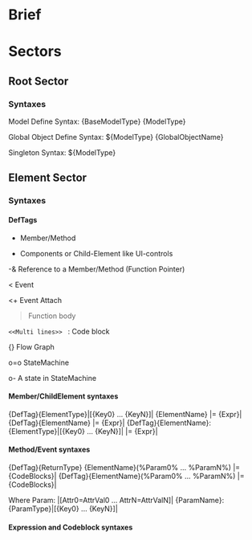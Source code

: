 ﻿# Brief

# Sectors

## Root Sector

### Syntaxes

Model Define Syntax: {BaseModelType} {ModelType}

Global Object Define Syntax: ${ModelType} {GlobalObjectName}

Singleton Syntax: ${ModelType}

## Element Sector

### Syntaxes

#### DefTags

- Member/Method

+ Components or Child-Element like UI-controls

-& Reference to a Member/Method (Function Pointer)

< Event

<+ Event Attach

> Function body

``<<Multi lines>> `` : Code block

{} Flow Graph

o=o StateMachine

o- A state in StateMachine

#### Member/ChildElement syntaxes

{DefTag}{ElementType}|[{Key0} ... {KeyN}]| {ElementName} |= {Expr}|
{DefTag}{ElementName} |= {Expr}|
{DefTag}{ElementName}:{ElementType}|[{Key0} ... {KeyN}]| |= {Expr}|

#### Method/Event syntaxes

{DefTag}{ReturnType} {ElementName}(%Param0% ... %ParamN%) |= {CodeBlocks}|
{DefTag}{ElementName}(%Param0% ... %ParamN%) |= {CodeBlocks}|

Where Param:
|[Attr0=AttrVal0 ... AttrN=AttrValN]| {ParamName}:{ParamType}|[{Key0} ... {KeyN}]|

#### Expression and Codeblock syntaxes
